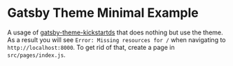 # Gatsby Theme Minimal Example

A usage of
[gatsby-theme-kickstartds](https://github.com/ruhmesmeile/gatsby-theme-kickstartds)
that does nothing but use the theme. As a result you will see `Error: Missing resources for /` when navigating to `http://localhost:8000`. To get
rid of that, create a page in `src/pages/index.js`.
